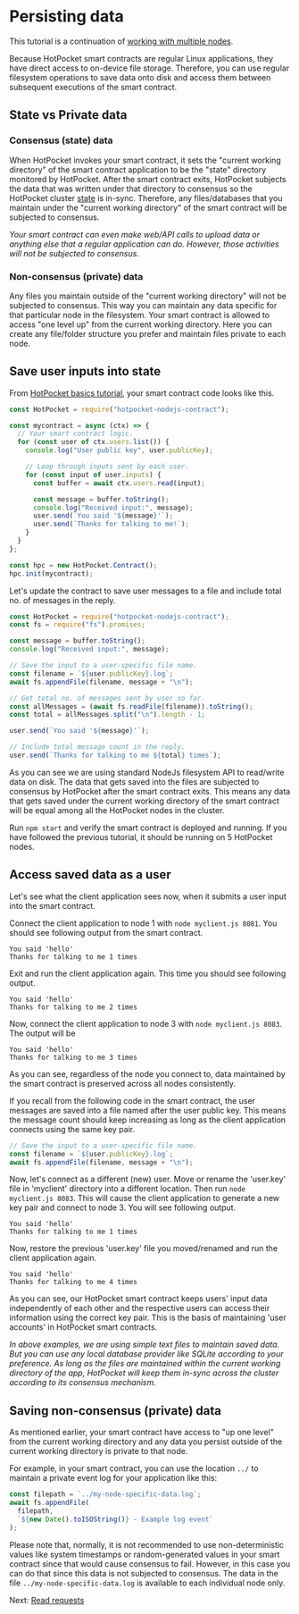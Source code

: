 # Persisting data

This tutorial is a continuation of [working with multiple nodes](multinode).

Because HotPocket smart contracts are regular Linux applications, they have direct access to on-device file storage. Therefore, you can use regular filesystem operations to save data onto disk and access them between subsequent executions of the smart contract.

## State vs Private data

### Consensus (state) data

When HotPocket invokes your smart contract, it sets the "current working directory" of the smart contract application to be the "state" directory monitored by HotPocket. After the smart contract exits, HotPocket subjects the data that was written under that directory to consensus so the HotPocket cluster [state](../../../platform/hotpocket/state) is in-sync. Therefore, any files/databases that you maintain under the "current working directory" of the smart contract will be subjected to consensus.

_Your smart contract can even make web/API calls to upload data or anything else that a regular application can do. However, those activities will not be subjected to consensus._

### Non-consensus (private) data

Any files you maintain outside of the "current working directory" will not be subjected to consensus. This way you can maintain any data specific for that particular node in the filesystem. Your smart contract is allowed to access "one level up" from the current working directory. Here you can create any file/folder structure you prefer and maintain files private to each node.

## Save user inputs into state

From [HotPocket basics tutorial](basics), your smart contract code looks like this.

```javascript
const HotPocket = require("hotpocket-nodejs-contract");

const mycontract = async (ctx) => {
  // Your smart contract logic.
  for (const user of ctx.users.list()) {
    console.log("User public key", user.publicKey);

    // Loop through inputs sent by each user.
    for (const input of user.inputs) {
      const buffer = await ctx.users.read(input);

      const message = buffer.toString();
      console.log("Received input:", message);
      user.send(`You said '${message}'`);
      user.send(`Thanks for talking to me!`);
    }
  }
};

const hpc = new HotPocket.Contract();
hpc.init(mycontract);
```

Let's update the contract to save user messages to a file and include total no. of messages in the reply.

```javascript
const HotPocket = require("hotpocket-nodejs-contract");
const fs = require("fs").promises;
```

```javascript
const message = buffer.toString();
console.log("Received input:", message);

// Save the input to a user-specific file name.
const filename = `${user.publicKey}.log`;
await fs.appendFile(filename, message + "\n");

// Get total no. of messages sent by user so far.
const allMessages = (await fs.readFile(filename)).toString();
const total = allMessages.split("\n").length - 1;

user.send(`You said '${message}'`);

// Include total message count in the reply.
user.send(`Thanks for talking to me ${total} times`);
```

As you can see we are using standard NodeJs filesystem API to read/write data on disk. The data that gets saved into the files are subjected to consensus by HotPocket after the smart contract exits. This means any data that gets saved under the current working directory of the smart contract will be equal among all the HotPocket nodes in the cluster.

Run `npm start` and verify the smart contract is deployed and running. If you have followed the previous tutorial, it should be running on 5 HotPocket nodes.

## Access saved data as a user

Let's see what the client application sees now, when it submits a user input into the smart contract.

Connect the client application to node 1 with `node myclient.js 8081`. You should see following output from the smart contract.

```
You said 'hello'
Thanks for talking to me 1 times
```

Exit and run the client application again. This time you should see following output.

```
You said 'hello'
Thanks for talking to me 2 times
```

Now, connect the client application to node 3 with `node myclient.js 8083`. The output will be

```
You said 'hello'
Thanks for talking to me 3 times
```

As you can see, regardless of the node you connect to, data maintained by the smart contract is preserved across all nodes consistently.

If you recall from the following code in the smart contract, the user messages are saved into a file named after the user public key. This means the message count should keep increasing as long as the client application connects using the same key pair.

```javascript
// Save the input to a user-specific file name.
const filename = `${user.publicKey}.log`;
await fs.appendFile(filename, message + "\n");
```

Now, let's connect as a different (new) user. Move or rename the 'user.key' file in 'myclient' directory into a different location. Then run `node myclient.js 8083`. This will cause the client application to generate a new key pair and connect to node 3. You will see following output.

```
You said 'hello'
Thanks for talking to me 1 times
```

Now, restore the previous 'user.key' file you moved/renamed and run the client application again.

```
You said 'hello'
Thanks for talking to me 4 times
```

As you can see, our HotPocket smart contract keeps users' input data independently of each other and the respective users can access their information using the correct key pair. This is the basis of maintaining 'user accounts' in HotPocket smart contracts.

_In above examples, we are using simple text files to maintain saved data. But you can use any local database provider like SQLite according to your preference. As long as the files are maintained within the current working directory of the app, HotPocket will keep them in-sync across the cluster according to its consensus mechanism._

## Saving non-consensus (private) data

As mentioned earlier, your smart contract have access to "up one level" from the current working directory and any data you persist outside of the current working directory is private to that node.

For example, in your smart contract, you can use the location `../` to maintain a private event log for your application like this:

```javascript
const filepath = `../my-node-specific-data.log`;
await fs.appendFile(
  filepath,
  `${new Date().toISOString()} - Example log event`
);
```

Please note that, normally, it is not recommended to use non-deterministic values like system timestamps or random-generated values in your smart contract since that would cause consensus to fail. However, in this case you can do that since this data is not subjected to consensus. The data in the file `../my-node-specific-data.log` is available to each individual node only.

Next: [Read requests](readreq)
